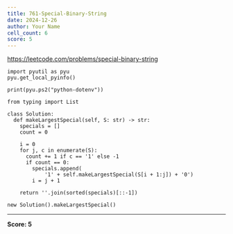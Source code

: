 ```yaml
---
title: 761-Special-Binary-String
date: 2024-12-26
author: Your Name
cell_count: 6
score: 5
---
```


https://leetcode.com/problems/special-binary-string


```
import pyutil as pyu
pyu.get_local_pyinfo()
```


```
print(pyu.ps2("python-dotenv"))
```


```
from typing import List
```


```
class Solution:
  def makeLargestSpecial(self, S: str) -> str:
    specials = []
    count = 0

    i = 0
    for j, c in enumerate(S):
      count += 1 if c == '1' else -1
      if count == 0:
        specials.append(
            '1' + self.makeLargestSpecial(S[i + 1:j]) + '0')
        i = j + 1

    return ''.join(sorted(specials)[::-1])
```


```
new Solution().makeLargestSpecial()
```


---
**Score: 5**